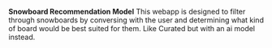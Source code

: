**Snowboard Recommendation Model**
This webapp is designed to filter through snowboards by conversing with the user and determining what kind of board would be best suited for them. Like Curated but with an ai model instead.